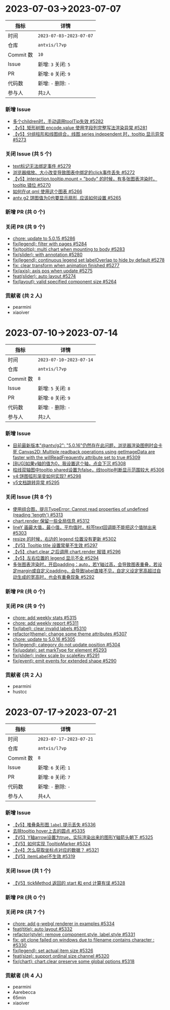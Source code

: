 # 2023-07-03->2023-07-07

| 指标 | 详情 |
| --- | --- |
|时间| `2023-07-03`-`2023-07-07` |
|仓库|`antvis/l7vp`|
|Commit 数|`10`|
|Issue|新增: `3` 关闭: `5`|
|PR|新增: `0` 关闭: `9`|
|代码数|新增: `-` 删除: `-`|
|参与人|共`2`人|
### 新增 Issue

- [多个children时，手动调用toolTip失效 #5282](https://github.com/antvis/G2/issues/5282)
- [【v5】矩形树图 encode.value 使用字段列完整写法渲染异常 #5281](https://github.com/antvis/G2/issues/5281)
- [【v5】分组柱形和线图组合，线图 series independent 时，tooltip 显示异常 #5273](https://github.com/antvis/G2/issues/5273)

### 关闭 Issue (共 5 个)

- [text标记无法绑定事件 #5279](https://github.com/antvis/G2/issues/5279)
- [浏览器缩放、大小改变导致图表中绑定的click事件丢失 #5272](https://github.com/antvis/G2/issues/5272)
- [【v5】interaction.tooltip.mount = "body" 的时候，有多张图表渲染时，tooltip 错位 #5270](https://github.com/antvis/G2/issues/5270)
- [如何在qt qml 使用这个图表 #5266](https://github.com/antvis/G2/issues/5266)
- [antv g2 饼图值为0也要显示扇形, 应该如何设置 #5265](https://github.com/antvis/G2/issues/5265)

### 新增 PR (共 0 个)



### 关闭 PR (共 9 个)

- [chore: update to 5.0.15 #5286](https://github.com/antvis/G2/pull/5286)
- [fix(legend): filter with pages #5284](https://github.com/antvis/G2/pull/5284)
- [fix(tooltip): multi chart when mounting to body #5283](https://github.com/antvis/G2/pull/5283)
- [fix(slider): with annotation #5280](https://github.com/antvis/G2/pull/5280)
- [fix(legend): continuous legend set labelOverlap to hide by default #5278](https://github.com/antvis/G2/pull/5278)
- [fix: clear transform when animation finished #5277](https://github.com/antvis/G2/pull/5277)
- [fix(axis): axis pos when update #5275](https://github.com/antvis/G2/pull/5275)
- [feat(slider): auto layout #5274](https://github.com/antvis/G2/pull/5274)
- [fix(layout): valid specified component size #5264](https://github.com/antvis/G2/pull/5264)

### 贡献者 (共 2 人)

- pearmini
- xiaoiver



# 2023-07-10->2023-07-14

| 指标 | 详情 |
| --- | --- |
|时间| `2023-07-10`-`2023-07-14` |
|仓库|`antvis/l7vp`|
|Commit 数|`8`|
|Issue|新增: `5` 关闭: `8`|
|PR|新增: `0` 关闭: `9`|
|代码数|新增: `-` 删除: `-`|
|参与人|共`2`人|
### 新增 Issue

- [目前最新版本"@antv/g2": "5.0.16"仍然存在此问题，浏览器渲染图例时会卡死 Canvas2D: Multiple readback operations using getImageData are faster with the willReadFrequently attribute set to true #5309](https://github.com/antvis/G2/issues/5309)
- [[BUG]如果y轴的值为0，我设置这个轴，点会下沉 #5308](https://github.com/antvis/G2/issues/5308)
- [柱线双轴图中tooltip shared设置为false，线tooltip判断显示范围较大 #5306](https://github.com/antvis/G2/issues/5306)
- [v4:饼图弧形渐变如何实现? #5298](https://github.com/antvis/G2/issues/5298)
- [v5文档跳转异常 #5295](https://github.com/antvis/G2/issues/5295)

### 关闭 Issue (共 8 个)

- [使用组合图，提示TypeError: Cannot read properties of undefined (reading 'length') #5313](https://github.com/antvis/G2/issues/5313)
- [chart.render 保留一些全局信息 #5312](https://github.com/antvis/G2/issues/5312)
- [lineY 画最大值，最小值，平均值时，标签text回调能不能把这个值抛出来 #5303](https://github.com/antvis/G2/issues/5303)
- [resize 的时候，右边的 legend 位置没有更新 #5302](https://github.com/antvis/G2/issues/5302)
- [【V5】Tooltip title 设置常量不生效 #5297](https://github.com/antvis/G2/issues/5297)
- [【v5】chart.clear 之后调用 chart.render 报错 #5296](https://github.com/antvis/G2/issues/5296)
- [【v5】左右位置的 legend 显示不全 #5294](https://github.com/antvis/G2/issues/5294)
- [多张图表渲染时，开启padding：auto，若Y轴过高，会导致图表重叠，若设定margin或自定义padding，会导致label直接不见，自定义设定宽高超过自动生成的宽高时，也会有重叠现象 #5292](https://github.com/antvis/G2/issues/5292)

### 新增 PR (共 0 个)



### 关闭 PR (共 9 个)

- [chore: add weekly stats #5315](https://github.com/antvis/G2/pull/5315)
- [chore: add weekly report #5311](https://github.com/antvis/G2/pull/5311)
- [fix(label): clear invalid labels #5310](https://github.com/antvis/G2/pull/5310)
- [refactor(theme): change some theme attributes #5307](https://github.com/antvis/G2/pull/5307)
- [chore: update to 5.0.16 #5305](https://github.com/antvis/G2/pull/5305)
- [fix(legend): category do not update position #5304](https://github.com/antvis/G2/pull/5304)
- [fix(update): set markType for element #5293](https://github.com/antvis/G2/pull/5293)
- [fix(slider): index scale by scaleKey #5291](https://github.com/antvis/G2/pull/5291)
- [fix(event): emit events for extended shape #5290](https://github.com/antvis/G2/pull/5290)

### 贡献者 (共 2 人)

- pearmini
- hustcc



# 2023-07-17->2023-07-21

| 指标 | 详情 |
| --- | --- |
|时间| `2023-07-17`-`2023-07-21` |
|仓库|`antvis/l7vp`|
|Commit 数|`8`|
|Issue|新增: `6` 关闭: `1`|
|PR|新增: `0` 关闭: `7`|
|代码数|新增: `-` 删除: `-`|
|参与人|共`4`人|
### 新增 Issue

- [【v5】堆叠条形图 `label` 提示丢失 #5336](https://github.com/antvis/G2/issues/5336)
- [去除tooltip hover上去的圆点 #5335](https://github.com/antvis/G2/issues/5335)
- [【V5】Y轴arrow设置为true，实际渲染出来的图形Y轴箭头朝下 #5325](https://github.com/antvis/G2/issues/5325)
- [【V5】如何实现 TooltipMarker #5324](https://github.com/antvis/G2/issues/5324)
- [【v4】怎么获取坐标点对应的数据？ #5321](https://github.com/antvis/G2/issues/5321)
- [【V5】itemLabel不生效 #5319](https://github.com/antvis/G2/issues/5319)

### 关闭 Issue (共 1 个)

- [【V5】tickMethod 返回的 start 和 end 计算有误 #5328](https://github.com/antvis/G2/issues/5328)

### 新增 PR (共 0 个)



### 关闭 PR (共 7 个)

- [chore: add g-webgl renderer in examples #5334](https://github.com/antvis/G2/pull/5334)
- [feat(title): auto layout #5332](https://github.com/antvis/G2/pull/5332)
- [refactor(style): remove component.style, label.style #5331](https://github.com/antvis/G2/pull/5331)
- [fix: git clone failed on windows due to filename contains character : #5330](https://github.com/antvis/G2/pull/5330)
- [fix(legend): set actual item size #5326](https://github.com/antvis/G2/pull/5326)
- [feat(size): support ordinal size channel #5320](https://github.com/antvis/G2/pull/5320)
- [fix(chart): chart.clear preserve some global options #5318](https://github.com/antvis/G2/pull/5318)

### 贡献者 (共 4 人)

- pearmini
- Aarebecca
- 65min
- xiaoiver

